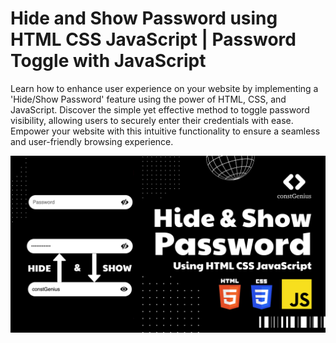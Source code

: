 # Hide and Show Password using HTML CSS JavaScript | Password Toggle with JavaScript

Learn how to enhance user experience on your website by implementing a 'Hide/Show Password' feature using the power of HTML, CSS, and JavaScript. Discover the simple yet effective method to toggle password visibility, allowing users to securely enter their credentials with ease. Empower your website with this intuitive functionality to ensure a seamless and user-friendly browsing experience.

![Hide and Show Password](images/password.png)